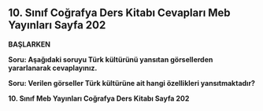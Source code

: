 ## 10. Sınıf Coğrafya Ders Kitabı Cevapları Meb Yayınları Sayfa 202

**BAŞLARKEN**

**Soru: Aşağıdaki soruyu Türk kültürünü yansıtan görsellerden yararlanarak cevaplayınız.**

**Soru: Verilen görseller Türk kültürüne ait hangi özellikleri yansıtmaktadır?**

**10. Sınıf Meb Yayınları Coğrafya Ders Kitabı Sayfa 202**